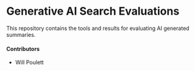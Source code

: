 # Generative AI Search Evaluations

This repository contains the tools and results for evaluating AI generated summaries.

#### Contributors
- Will Poulett